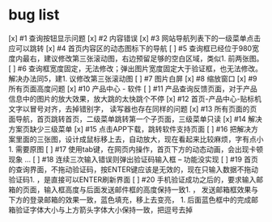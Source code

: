 # bug list
[x] #1 查询按钮显示问题
[x] #2 内容错误
[x] #3 网站导航列表下的一级菜单点击应可以跳转
[x] #4 首页内容区的动态图标下的导航
[ ] #5 查询框已经位于980宽度内最右，建议修改第三张滚动图，右边预留足够的空白区域，类似1. 前两张图。
[ ] #6 查询框宽度固定，无法修改；弹出图片宽度固定大于验证框，也无法修改。解决办法同5，建1. 议修改第三张滚动图
[ ] #7 图片白屏
[x] #8 缩放窗口
[x] #9 所有页面高度问题
[x] #10 产品中心 - 软件
[ ] #11 产品查询反馈页面，对于产品信息中的图片的放大效果，放大跳的太快跳个不停
[x] #12 首页-产品中心-贴标机  文字以冒号对齐，去掉错别字， 读写器也存在同样的问题
[x] #13 所有页面的页面导航，首页跳转首页，二级菜单跳转第一个子页面，三级菜单只读
[x] #14 解决方案页缺少三级菜单
[x] #15 点击APP下载，跳转软件支持页面
[ ] #16 把解决方案里面的三张图，设计成鼠标移上去，自动放大，现在看起来比较麻烦，字有点小 1. 需要原图
[ ] #17 使用tab键，在网页内操作，首页下方的动态动画，会出现卡顿现象 ...
[ ] #18 连续三次输入错误则弹出验证码输入框 – 功能没实现
[ ] #19 首页的查询界面，不拖动验证码，按ENTER键应该是无效的，现在只输入数据不拖动验证码1. ，是直接可以ENTER刷新界面
[ ] #20 手机验证成功之后的，要求输入邮箱的页面，输入框高度与后面发送邮件框的高度保持一致1. ， 发送邮箱框效果与下方的登录邮箱的效果一致，蓝色填充，移上去变亮， 1. 后面蓝色框中的完成邮箱验证字体大小与上方箭头字体大小保持一致，把逗号去掉

